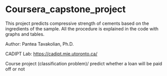 # Coursera_capstone_project


This project predicts compressive strength of cements based on the ingredients of the sample. All the procedure is explained in the code with graphs and tables.


Author: Pantea Tavakolian, Ph.D.

CADIPT Lab: https://cadipt.mie.utoronto.ca/

Course project (classification problem)/ predict whether a loan will be paid off or not

